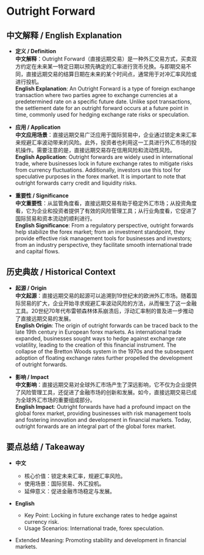 # Outright Forward

## 中文解释 / English Explanation

* **定义 / Definition**  
  **中文解释**：Outright Forward（直接远期交易）是一种外汇交易方式，买卖双方约定在未来某一特定日期以预先确定的汇率进行货币兑换。与即期交易不同，直接远期交易的结算日期在未来的某个时间点，通常用于对冲汇率风险或进行投机。  
  **English Explanation**: An Outright Forward is a type of foreign exchange transaction where two parties agree to exchange currencies at a predetermined rate on a specific future date. Unlike spot transactions, the settlement date for an outright forward occurs at a future point in time, commonly used for hedging exchange rate risks or speculation.

* **应用 / Application**  
  **中文应用场景**：直接远期交易广泛应用于国际贸易中，企业通过锁定未来汇率来规避汇率波动带来的风险。此外，投资者也利用这一工具进行外汇市场的投机操作。需要注意的是，直接远期交易存在信用风险和流动性风险。  
  **English Application**: Outright forwards are widely used in international trade, where businesses lock in future exchange rates to mitigate risks from currency fluctuations. Additionally, investors use this tool for speculative purposes in the forex market. It is important to note that outright forwards carry credit and liquidity risks.

* **重要性 / Significance**  
  **中文重要性**：从监管角度看，直接远期交易有助于稳定外汇市场；从投资角度看，它为企业和投资者提供了有效的风险管理工具；从行业角度看，它促进了国际贸易和资本流动的顺利进行。  
  **English Significance**: From a regulatory perspective, outright forwards help stabilize the forex market; from an investment standpoint, they provide effective risk management tools for businesses and investors; from an industry perspective, they facilitate smooth international trade and capital flows.

## 历史典故 / Historical Context

* **起源 / Origin**  
  **中文起源**：直接远期交易的起源可以追溯到19世纪末的欧洲外汇市场。随着国际贸易的扩大，企业开始寻求规避汇率波动风险的方法，从而催生了这一金融工具。20世纪70年代布雷顿森林体系崩溃后，浮动汇率制的普及进一步推动了直接远期交易的发展。  
  **English Origin**: The origin of outright forwards can be traced back to the late 19th century in European forex markets. As international trade expanded, businesses sought ways to hedge against exchange rate volatility, leading to the creation of this financial instrument. The collapse of the Bretton Woods system in the 1970s and the subsequent adoption of floating exchange rates further propelled the development of outright forwards.

* **影响 / Impact**  
  **中文影响**：直接远期交易对全球外汇市场产生了深远影响，它不仅为企业提供了风险管理工具，还促进了金融市场的创新和发展。如今，直接远期交易已成为全球外汇市场的重要组成部分。  
  **English Impact**: Outright forwards have had a profound impact on the global forex market, providing businesses with risk management tools and fostering innovation and development in financial markets. Today, outright forwards are an integral part of the global forex market.

## 要点总结 / Takeaway

* **中文**  
  - 核心价值：锁定未来汇率，规避汇率风险。
  - 使用场景：国际贸易、外汇投机。
  - 延伸意义：促进金融市场稳定与发展。

* **English**  
  - Key Point: Locking in future exchange rates to hedge against currency risk.
  - Usage Scenarios: International trade, forex speculation.
- Extended Meaning: Promoting stability and development in financial markets.